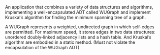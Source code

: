 An application that combines a variety of data structures and algorithms, implementing a well-encapsulated ADT called WUGraph and implement Kruskal’s algorithm for finding the minimum spanning tree of a graph.

A WUGraph represents a weighted, undirected graph in which self-edges are
permitted. For maximum speed, it stores edges in two data structures: unordered doubly-linked adjacency lists and a hash table. And Kruskal’s algorithm are embodied in a static method. (Must not violate the encapsulation of the WUGraph ADT)
